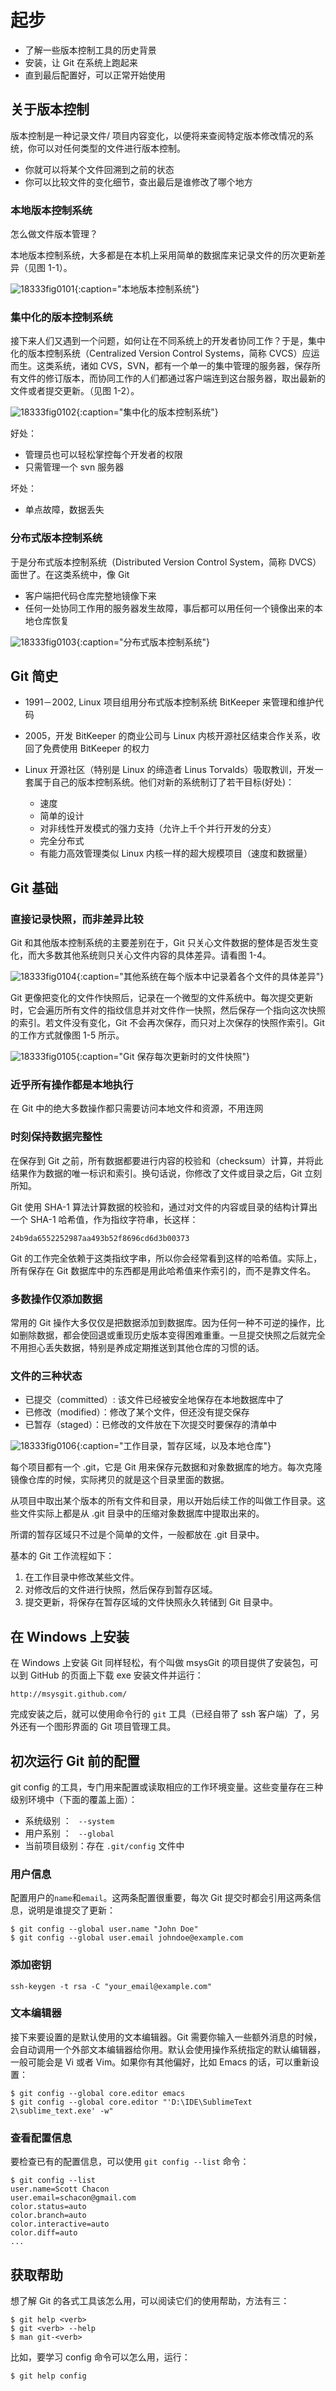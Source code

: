 # 起步 #

* 了解一些版本控制工具的历史背景
* 安装，让 Git 在系统上跑起来
* 直到最后配置好，可以正常开始使用

## 关于版本控制 ##

版本控制是一种记录文件/ 项目内容变化，以便将来查阅特定版本修改情况的系统，你可以对任何类型的文件进行版本控制。

* 你就可以将某个文件回溯到之前的状态
* 你可以比较文件的变化细节，查出最后是谁修改了哪个地方


### 本地版本控制系统 ###

怎么做文件版本管理？

本地版本控制系统，大多都是在本机上采用简单的数据库来记录文件的历次更新差异（见图 1-1）。

![18333fig0101](figures/18333fig0101-tn.png){:caption="本地版本控制系统"}


### 集中化的版本控制系统 ###

接下来人们又遇到一个问题，如何让在不同系统上的开发者协同工作？于是，集中化的版本控制系统（Centralized Version Control Systems，简称 CVCS）应运而生。这类系统，诸如 CVS，SVN，都有一个单一的集中管理的服务器，保存所有文件的修订版本，而协同工作的人们都通过客户端连到这台服务器，取出最新的文件或者提交更新。（见图 1-2）。

![18333fig0102](figures/18333fig0102-tn.png){:caption="集中化的版本控制系统"}

好处：

- 管理员也可以轻松掌控每个开发者的权限
- 只需管理一个 svn 服务器

坏处：

- 单点故障，数据丢失


### 分布式版本控制系统 ###

于是分布式版本控制系统（Distributed Version Control System，简称 DVCS）面世了。在这类系统中，像 Git 

- 客户端把代码仓库完整地镜像下来
- 任何一处协同工作用的服务器发生故障，事后都可以用任何一个镜像出来的本地仓库恢复

![18333fig0103](figures/18333fig0103-tn.png){:caption="分布式版本控制系统"}


## Git 简史 ##

- 1991－2002, Linux 项目组用分布式版本控制系统 BitKeeper 来管理和维护代码
- 2005，开发 BitKeeper 的商业公司与 Linux 内核开源社区结束合作关系，收回了免费使用 BitKeeper 的权力
- Linux 开源社区（特别是 Linux 的缔造者 Linus Torvalds）吸取教训，开发一套属于自己的版本控制系统。他们对新的系统制订了若干目标(好处)：

	* 速度
	* 简单的设计
	* 对非线性开发模式的强力支持（允许上千个并行开发的分支）
	* 完全分布式
	* 有能力高效管理类似 Linux 内核一样的超大规模项目（速度和数据量）


## Git 基础 ##



### 直接记录快照，而非差异比较 ###

Git 和其他版本控制系统的主要差别在于，Git 只关心文件数据的整体是否发生变化，而大多数其他系统则只关心文件内容的具体差异。请看图 1-4。

![18333fig0104](figures/18333fig0104-tn.png){:caption="其他系统在每个版本中记录着各个文件的具体差异"}

Git 更像把变化的文件作快照后，记录在一个微型的文件系统中。每次提交更新时，它会遍历所有文件的指纹信息并对文件作一快照，然后保存一个指向这次快照的索引。若文件没有变化，Git 不会再次保存，而只对上次保存的快照作索引。Git 的工作方式就像图 1-5 所示。

![18333fig0105](figures/18333fig0105-tn.png){:caption="Git 保存每次更新时的文件快照"}

### 近乎所有操作都是本地执行 ###

在 Git 中的绝大多数操作都只需要访问本地文件和资源，不用连网


### 时刻保持数据完整性 ###

在保存到 Git 之前，所有数据都要进行内容的校验和（checksum）计算，并将此结果作为数据的唯一标识和索引。换句话说，你修改了文件或目录之后，Git 立刻所知。

Git 使用 SHA-1 算法计算数据的校验和，通过对文件的内容或目录的结构计算出一个 SHA-1 哈希值，作为指纹字符串，长这样：

	24b9da6552252987aa493b52f8696cd6d3b00373

Git 的工作完全依赖于这类指纹字串，所以你会经常看到这样的哈希值。实际上，所有保存在 Git 数据库中的东西都是用此哈希值来作索引的，而不是靠文件名。

### 多数操作仅添加数据 ###

常用的 Git 操作大多仅仅是把数据添加到数据库。因为任何一种不可逆的操作，比如删除数据，都会使回退或重现历史版本变得困难重重。一旦提交快照之后就完全不用担心丢失数据，特别是养成定期推送到其他仓库的习惯的话。

### 文件的三种状态 ###

- 已提交（committed）: 该文件已经被安全地保存在本地数据库中了
- 已修改（modified）：修改了某个文件，但还没有提交保存
- 已暂存（staged）：已修改的文件放在下次提交时要保存的清单中

![18333fig0106](figures/18333fig0106-tn.png){:caption="工作目录，暂存区域，以及本地仓库"}

每个项目都有一个 .git，它是 Git 用来保存元数据和对象数据库的地方。每次克隆镜像仓库的时候，实际拷贝的就是这个目录里面的数据。

从项目中取出某个版本的所有文件和目录，用以开始后续工作的叫做工作目录。这些文件实际上都是从 .git 目录中的压缩对象数据库中提取出来的。

所谓的暂存区域只不过是个简单的文件，一般都放在 .git 目录中。

基本的 Git 工作流程如下：

1. 在工作目录中修改某些文件。
2. 对修改后的文件进行快照，然后保存到暂存区域。
3. 提交更新，将保存在暂存区域的文件快照永久转储到 Git 目录中。

## 在 Windows 上安装 ###

在 Windows 上安装 Git 同样轻松，有个叫做 msysGit 的项目提供了安装包，可以到 GitHub 的页面上下载 exe 安装文件并运行：

	http://msysgit.github.com/

完成安装之后，就可以使用命令行的 `git` 工具（已经自带了 ssh 客户端）了，另外还有一个图形界面的 Git 项目管理工具。

## 初次运行 Git 前的配置 ##

git config 的工具，专门用来配置或读取相应的工作环境变量。这些变量存在三种级别环境中（下面的覆盖上面）：

* 系统级别 ： ` --system` 
* 用户系别 ： ` --global` 
* 当前项目级别：存在 `.git/config` 文件中 

### 用户信息 ###

配置用户的`name`和`email`。这两条配置很重要，每次 Git 提交时都会引用这两条信息，说明是谁提交了更新：

	$ git config --global user.name "John Doe"
	$ git config --global user.email johndoe@example.com

### 添加密钥 ###	
	ssh-keygen -t rsa -C "your_email@example.com"

### 文本编辑器 ###

接下来要设置的是默认使用的文本编辑器。Git 需要你输入一些额外消息的时候，会自动调用一个外部文本编辑器给你用。默认会使用操作系统指定的默认编辑器，一般可能会是 Vi 或者 Vim。如果你有其他偏好，比如 Emacs 的话，可以重新设置：

	$ git config --global core.editor emacs
	$ git config --global core.editor "'D:\IDE\SublimeText 2\sublime_text.exe' -w"

### 查看配置信息 ###

要检查已有的配置信息，可以使用 `git config --list` 命令：

	$ git config --list
	user.name=Scott Chacon
	user.email=schacon@gmail.com
	color.status=auto
	color.branch=auto
	color.interactive=auto
	color.diff=auto
	...

## 获取帮助 ##

想了解 Git 的各式工具该怎么用，可以阅读它们的使用帮助，方法有三：

	$ git help <verb>
	$ git <verb> --help
	$ man git-<verb>

比如，要学习 config 命令可以怎么用，运行：

	$ git help config
